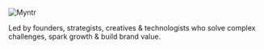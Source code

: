 ![Myntr](https://imgur.com/laewQrV.png)

Led by founders, strategists, creatives & technologists who solve complex challenges, spark growth & build brand value.
